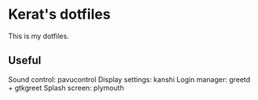 # Kerat's dotfiles

This is my dotfiles.

## Useful
Sound control: pavucontrol
Display settings: kanshi
Login manager: greetd + gtkgreet
Splash screen: plymouth